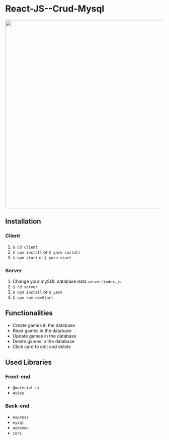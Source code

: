 # React-JS--Crud-Mysql

 <p align="center">
  <img src="client/src/assets/to_readme/ScrimShop.gif" width="600px">
</p>

## Installation

### Client

  1. `$ cd client`
  2. `$ npm install` or `$ yarn install`
  3. `$ npm start` or `$ yarn start`
  
### Server

  1. Change your mySQL database data `server/index.js`
  2. `$ cd server`
  3. `$ npm install` or `$ yarn`
  4. `$ npm rum devStart`
  
## Functionalities

  + Create games in the database
  + Read games in the database
  + Update games in the database
  + Delete games in the database
  + Click card to edit and delete
  
## Used Libraries

### Front-end

 + `@material-ui`
 +  `Axios`

### Back-end

+ `express`
+ `mysql`
+ `nodemon`
+ `cors`
